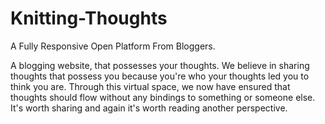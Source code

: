 # Knitting-Thoughts
 A Fully Responsive Open Platform From Bloggers.
 
A blogging website, that possesses your thoughts.
We believe in sharing thoughts that possess you because you're who your thoughts led you to think you are.
Through this virtual space, we now have ensured that thoughts should flow without any bindings to something or someone else. It's worth sharing and again it's worth reading another perspective.
